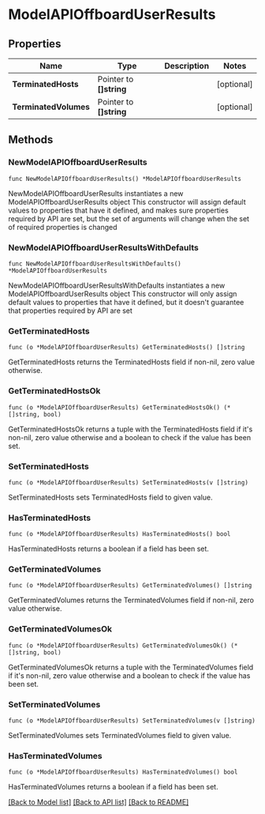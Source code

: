 # ModelAPIOffboardUserResults

## Properties

Name | Type | Description | Notes
------------ | ------------- | ------------- | -------------
**TerminatedHosts** | Pointer to **[]string** |  | [optional] 
**TerminatedVolumes** | Pointer to **[]string** |  | [optional] 

## Methods

### NewModelAPIOffboardUserResults

`func NewModelAPIOffboardUserResults() *ModelAPIOffboardUserResults`

NewModelAPIOffboardUserResults instantiates a new ModelAPIOffboardUserResults object
This constructor will assign default values to properties that have it defined,
and makes sure properties required by API are set, but the set of arguments
will change when the set of required properties is changed

### NewModelAPIOffboardUserResultsWithDefaults

`func NewModelAPIOffboardUserResultsWithDefaults() *ModelAPIOffboardUserResults`

NewModelAPIOffboardUserResultsWithDefaults instantiates a new ModelAPIOffboardUserResults object
This constructor will only assign default values to properties that have it defined,
but it doesn't guarantee that properties required by API are set

### GetTerminatedHosts

`func (o *ModelAPIOffboardUserResults) GetTerminatedHosts() []string`

GetTerminatedHosts returns the TerminatedHosts field if non-nil, zero value otherwise.

### GetTerminatedHostsOk

`func (o *ModelAPIOffboardUserResults) GetTerminatedHostsOk() (*[]string, bool)`

GetTerminatedHostsOk returns a tuple with the TerminatedHosts field if it's non-nil, zero value otherwise
and a boolean to check if the value has been set.

### SetTerminatedHosts

`func (o *ModelAPIOffboardUserResults) SetTerminatedHosts(v []string)`

SetTerminatedHosts sets TerminatedHosts field to given value.

### HasTerminatedHosts

`func (o *ModelAPIOffboardUserResults) HasTerminatedHosts() bool`

HasTerminatedHosts returns a boolean if a field has been set.

### GetTerminatedVolumes

`func (o *ModelAPIOffboardUserResults) GetTerminatedVolumes() []string`

GetTerminatedVolumes returns the TerminatedVolumes field if non-nil, zero value otherwise.

### GetTerminatedVolumesOk

`func (o *ModelAPIOffboardUserResults) GetTerminatedVolumesOk() (*[]string, bool)`

GetTerminatedVolumesOk returns a tuple with the TerminatedVolumes field if it's non-nil, zero value otherwise
and a boolean to check if the value has been set.

### SetTerminatedVolumes

`func (o *ModelAPIOffboardUserResults) SetTerminatedVolumes(v []string)`

SetTerminatedVolumes sets TerminatedVolumes field to given value.

### HasTerminatedVolumes

`func (o *ModelAPIOffboardUserResults) HasTerminatedVolumes() bool`

HasTerminatedVolumes returns a boolean if a field has been set.


[[Back to Model list]](../README.md#documentation-for-models) [[Back to API list]](../README.md#documentation-for-api-endpoints) [[Back to README]](../README.md)


